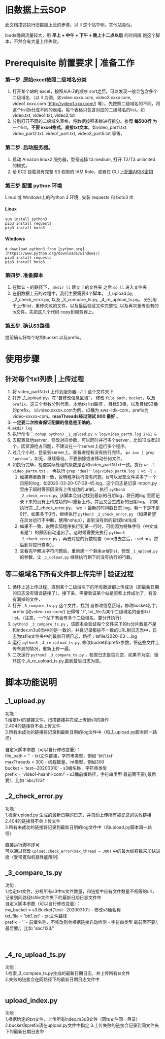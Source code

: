 # 旧数据上云SOP

此文档描述执行旧数据上云的步骤。以 ll 这个站举例，其他站类似。

louda晚间流量较大，用 **早上 + 中午 + 下午 +  晚上十二点以后** 的时间段 跑这个脚本，不然会有大量上传失败。

# Prerequisite 前置要求 | 准备工作

### 第一步. 原始excel按照二级域名分类
1. 打开某个站的 excel，按照从A-Z的顺序 sort之后，可以发现一般会包含多个二级域名  （以 ll 为例，如video.xxxx.com,   video2.xxxx.com, video1.xxxx.com (http://video1.xxxxcom/) 等）。先按照二级域名的不同，将这个list拆分成不同的表格。每个表格只包含对应的二级域名的list。如video.txt, video1.txt, video2.txt
1. 分别打开不同的二级域名表格，将数据按照条数进行拆分。推荐 **每500行**  为一个list。**不要 excel格式，直接txt文本**。如video_part1.txt,  video_part2.txt.  video1_part.txt, video2_part5.txt 等等。

### 第二步. 启动服务器。 
1. 启动 Amazon linux2 服务器，型号选择 t3.medium, 打开 T2/T3 unlimited 的模式。
1. 给 EC2 挂载具有完整 S3 权限的 IAM Role。或者在 CLI 上[配置AKSK密钥](https://docs.aws.amazon.com/zh_cn/cli/latest/userguide/cli-chap-configure.html) 
      
### 第三步.配置 python 环境
Linux 或 Windows上的Python 3 环境 , 安装 requests 和 boto3 库
#### Linux
   ```
   yum install python3  
   pip3 install requests 
   pip3 install boto3
   ```
#### Windows
   ```
   # download python3 from [python.org](https://www.python.org/downloads/windows/) 
   pip3 install requests
   pip3 install boto3
   ``` 

### 第四步. 准备脚本
1. 在默认 ```~``` 的路径下， ```mkdir ll```  建立 ll 的文件夹   之后 ```cd ll``` 进入文件夹
1. 在旧数据上云的过程中，我们主要需要4个脚本， _1_upload.py,  _2_check_error.py, 以及 _3_compare_ts.py, _4_re_upload_ts.py。 分别用于上传list，重传失败的文件，以及最后验证文件完整性, 以及再次重传没有的ts文件。先把这几个代码 copy到服务器上。

### 第五步. 确认S3路径
提前确认好每个站的bucket 以及prefix。

# 使用步骤

## 针对每个txt列表 | 上传过程
1. 将 video_partN.txt 上传到服务器  `~/ll` 这个文件夹下
1. 打开 _1_upload.py。在“自修改信息区域”， 修改 ``file_path，bucket``，以及``prefix``。这三个参数分别代表，本地txt list路径 ，目标S3桶，以及目标S3桶的prefix。 
以video.xxxxx.com为例，s3桶为 aws-lldk-com，prefix为 video-xxxxx-com。**maxThreads经过测试 800 最好** 。
1. **一定要二次检查保证配置的信息是正确的**。
1. ``mkdir log``
1. 执行命令： ```nohup python3 _1_upload.py > log/video_partN.log 2>&1 &```
1. 去配置其他server，修改对应参数，可以同时并行多个server，比如10或者20个。因资源抢占问题，不建议在一个server上运行多个程序。
1. 过几个小时，登录到server上。查看进程有没有执行完毕。 ``ps aux | grep ‘python’``，如无，继续等待。不要删除或者移动任何文件。
1. 如执行完毕，检查实际处理的条数是否和video_partN.txt一致。执行 ``wc -l video_partN.txt``   ， 再执行  ``grep 'deal' log/video_partN.log | wc -l ``。 
   1. 如果两者数目一致，说明程序执行没有问题。ls可以发现文件夹多了一个日期的log，如2020-03-20-07-39-45.log，这个日志是记录 import.py 里由于超时等原因没有上传成功的url的。
    执行  ``python3 _2_check_error.py``,  该脚本会自动找到最新的日期log，将日期log 里面记录下来的没有上传成功的list重新上传。并且又会生成新的日期log。
     如果执行完 _2_check_error.py，  wc -l  最新的时间戳日志.log，看一下是不是0行，如果多于0行，继续执行 ``python3 _2_check_error.py`` （如果希望在后台运行不中断，使用nohup），直到没有新的错误link生成
   2. 如果不一致，说明实际程序执行到某一行时，可能因为特殊字符（中文或者是"）的原因自动退出了。这时候需要先执行 ``python3 _2_check_error.py`` ，再去对应的行数检查（vim进去之后，: set nu，然后到对应行查看）。
   3. 查看完毕解决字符问题后，重新建一个剩余url的list，修改 ``_1_upload.py`` 的参数，让 ``_1_upload.py`` 继续执行剩下的没有执行的行数。


## 等二级域名下所有文件都上传完毕 | 验证过程
1. 循环上述上传过程，直到某个二级域名下的所有数据都上传成功（即最新日期的日志没有错误链接了）。接下来，需要验证某个站是否都上传成功了，有没有漏掉的文件，
1. 打开 ``_3_compare_ts.py`` 这个文件，找到 自修改信息区域，修改bucket名字，prefix (如video-xxx-com/) 记得带 "/", txt_file为某个二级域名的全部txt list。（注意，一个站下有会有多个二级域名，要分开执行）
1. ``python3 _3_compare_ts.py`` ，该脚本会验证每个文件夹下的ts分片数是不是和index.m3u8当中的是一致的，并且记录那些不一致的URL到日志当中，日志为tsfile文件夹中的最新日期日志，路径：tsfile/2020-03-...log
1. 运行 ``python3 _4_re_upload_ts.py``,  修改bucket和prefix参数，把这些文件上传有漏的情况，重新上传一遍。
1. 二次运行 ``python3 _3_compare_ts.py``  ，检查日志是否为空，如果不为空，循环这个_4_re_upload_ts.py,直到最后日志为空。
   

# 脚本功能说明
## _1_upload.py
功能：<br>
1.给定txt的链接文件，扫描链接并完成上传到s3的操作<br>
2.404的链接将不会上传文件<br>
3.所有未成功的链接将记录到最新日期的log文件中（和_1_upload.py脚本同一路径）<br>
<br>
自定义脚本参数（可以自行修改变量）：<br>
file_path = ''  - txt文件链接，字符串类型，例如 'btt1.txt'<br>
maxThreads = 300  - 线程数量，int类型，例如300<br>
bucket = 'test--20200310'  - s3桶名称，字符串类型<br>
prefix = 'video1-hsanhl-com/'   - s3桶前缀路径，字符串类型  最前面不要/,最后要/，比如 'abc/123/'<br>

## _2_check_error.py
功能：<br>
1.检索·upload.py·生成的最新日期的日志，并自动上传所有被记录的失败链接<br>
2.404的链接将不会上传文件<br>
3.所有未成功的链接将记录到最新日期的log文件中（和upload.py脚本同一路径）<br>
<br>
直接运行脚本即可<br>
可以通过修改 `upload.check_error(max_thread = 300)` 中的最大线程数来加快进度（受带宽和机器性能限制）<br>

## _3_compare_ts.py
功能：<br>
1.给定txt文件，分析所有s3中ts文件数量，和链接中应有文件数量不相等的url，记录到同路径tsfile文件夹下的最新日期日志文件中<br>
自定义脚本参数（可以自行修改变量）：<br>
my_bucket = s3.Bucket('test--20200310')  - 修改s3桶名称<br>
txt_file = 'btt1.txt'   - txt文件路径<br>
prefix = ''   - 前缀名称，不修改则会根据链接自动检测 - 字符串类型  最前面不要/,最后要/，比如 'abc/123/'<br>
<br>
<br>

## _4_re_upload_ts.py
功能：<br>
1.检索_3_compare_ts.py生成的最新日期日志，并上传所有ts文件<br>
2.失败的链接会在同路径下的最新日期日志文件中<br>
<br>

## upload_index.py
功能：<br>
1.根据给定的txt文件，上传所有index.m3u8文件（同ts文件同一目录）<br>
2.bucket和prefix请在upload.py文件中指定
3.上传失败的链接会记录到同文件夹下的最新日期日志中
<br>
